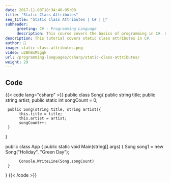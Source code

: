 ```yaml
---
date: 2017-11-08T18:34:48-05:00
title: "Static Class Attributes"
seo_title: "Static Class Attributes | C# | 🦒"
subheader:
     greeting: C# - Programming Language
     description: This course covers the basics of programming in C#. Work your way through the videos/articles and I'll teach you everything you need to know to start your programming journey!
description: This tutorial covers static class attributes in C#.
author: 🦒
image: static-class-attributes.png
video: u2BhBxM5gqk
url: /programming-languages/csharp/static-class-attributes/
weight: 29
---
```

## Code

{{< code lang="csharp" >}}
public class Song{
     public string title;
     public string artist;
     public static int songCount = 0;

     public Song(string title, string artist){
          this.title = title;
          this.artist = artist;
          songCount++;
     }
}

public class App
{
     public static void Main(string[] args)
     {
          Song song1 = new Song("Holiday", "Green Day");

          Console.WriteLine(Song.songCount)
     }
}
{{< /code >}}